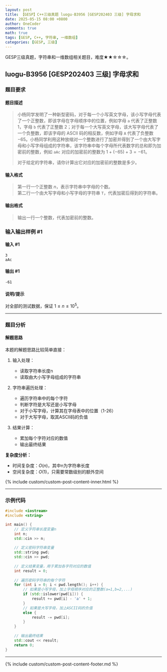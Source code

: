 ```yaml
---
layout: post
title: 【GESP】C++三级真题 luogu-B3956 [GESP202403 三级] 字母求和
date: 2025-05-15 08:00 +0800
author: OneCoder
comments: true
math: true
tags: [GESP, C++, 字符串, 一维数组]
categories: [GESP, 三级]
---
```

GESP三级真题，字符串和一维数组相关题目，难度★★☆☆☆。

<!--more-->

## luogu-B3956 [GESP202403 三级] 字母求和

### 题目要求

#### 题目描述

>小杨同学发明了一种新型密码，对于每一个小写英文字母，该小写字母代表了一个正整数，即该字母在字母顺序中的位置，例如字母 `a` 代表了正整数 $1$，字母 `b` 代表了正整数 $2$；对于每一个大写英文字母，该大写字母代表了一个负整数，即该字母的 ASCII 码的相反数，例如字母 `A` 代表了负整数 $-65$。小杨同学利用这种放缩对一个整数进行了加密并得到了一个由大写字母和小写字母组成的字符串，该字符串中每个字母所代表数字的总和即为加密前的整数，例如 `aAc` 对应的加密前的整数为 $1+(-65)+3=-61$。
>
>对于给定的字符串，请你计算出它对应的加密前的整数是多少。

#### 输入格式

>第一行一个正整数 $n$，表示字符串中字母的个数。  
>第二行一个由大写字母和小写字母的字符串 `T`，代表加密后得到的字符串。

#### 输出格式

>输出一行一个整数，代表加密前的整数。

### 输入输出样例 #1

#### 输入 #1

```console
3
aAc
```

#### 输出 #1

```console
-61
```

#### 说明/提示

对全部的测试数据，保证 $1 \leq n \leq 10^5$。

---

### 题目分析

#### 解题思路

本题的解题思路比较简单直接：

1. 输入处理：
   - 读取字符串长度n
   - 读取由大小写字母组成的字符串

2. 字符串遍历处理：
   - 遍历字符串中的每个字符
   - 判断字符是大写还是小写字母
   - 对于小写字母，计算其在字母表中的位置（1-26）
   - 对于大写字母，取其ASCII码的负值

3. 结果计算：
   - 累加每个字符对应的数值
   - 输出最终结果

**复杂度分析：**

- 时间复杂度：$O(n)$，其中n为字符串长度
- 空间复杂度：$O(1)$，只需要常数级别的额外空间
  
{% include custom/custom-post-content-inner.html %}

---

### 示例代码

```cpp
#include <iostream>
#include <string>

int main() {
    // 定义字符串长度变量n
    int n;
    std::cin >> n;
    
    // 定义密码字符串变量
    std::string pwd;
    std::cin >> pwd;
    
    // 定义结果变量，用于累加各字符对应的数值
    int result = 0;
    
    // 遍历密码字符串的每个字符
    for (int i = 0; i < pwd.length(); i++) {
        // 如果是小写字母，加上字母顺序对应的正整数(a=1,b=2,...)
        if (std::islower(pwd[i])) {
            result += pwd[i] - 'a' + 1;
        }
        // 如果是大写字母，加上ASCII码的负值
        else {
            result -= pwd[i];
        }
    }
    
    // 输出最终结果
    std::cout << result;
    return 0;
}
```

---

{% include custom/custom-post-content-footer.md %}
